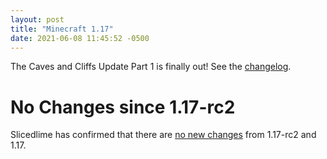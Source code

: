```yaml
---
layout: post
title: "Minecraft 1.17"
date: 2021-06-08 11:45:52 -0500
---
```


The Caves and Cliffs Update Part 1 is finally out! See the [changelog](https://www.minecraft.net/en-us/article/caves---cliffs--part-i-out-today-java).

# No Changes since 1.17-rc2

Slicedlime has confirmed that there are [no new changes](https://twitter.com/slicedlime/status/1402279723863101449) from 1.17-rc2 and 1.17.

